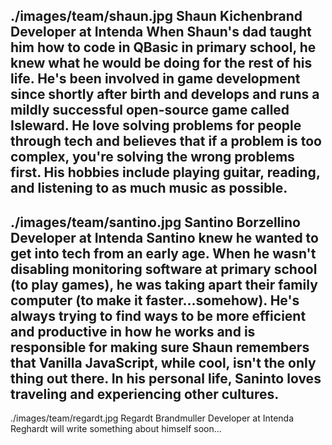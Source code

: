 ./images/team/shaun.jpg
Shaun Kichenbrand
Developer at Intenda
When Shaun's dad taught him how to code in QBasic in primary school, he knew what he would be doing for the rest of his life. He's been involved in game development since shortly after birth and develops and runs a mildly successful open-source game called Isleward. He love solving problems for people through tech and believes that if a problem is too complex, you're solving the wrong problems first. His hobbies include playing guitar, reading, and listening to as much music as possible.
---
./images/team/santino.jpg
Santino Borzellino
Developer at Intenda
Santino knew he wanted to get into tech from an early age. When he wasn't disabling monitoring software at primary school (to play games), he was taking apart their family computer (to make it faster...somehow). He's always trying to find ways to be more efficient and productive in how he works and is responsible for making sure Shaun remembers that Vanilla JavaScript, while cool, isn't the only thing out there. In his personal life, Saninto loves traveling and experiencing other cultures.
---
./images/team/regardt.jpg
Regardt Brandmuller
Developer at Intenda
Reghardt will write something about himself soon...
